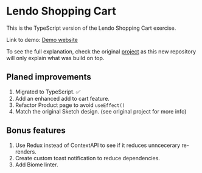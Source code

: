 # Lendo Shopping Cart

This is the TypeScript version of the Lendo Shopping Cart exercise.

Link to demo: [Demo website](https://lendo-ts.web.app)

To see the full explanation, check the original [project](https://github.com/elalienx/lendo-shopping-cart) as this new repository will only explain what was build on top.

## Planed improvements

1. Migrated to TypeScript. ✅
1. Add an enhanced add to cart feature.
1. Refactor Product page to avoid `useEffect()`
1. Match the original Sketch design. (see original project for more info)

## Bonus features

1. Use Redux instead of ContextAPI to see if it reduces unncecerary re-renders.
1. Create custom toast notification to reduce dependencies.
1. Add Biome linter.
